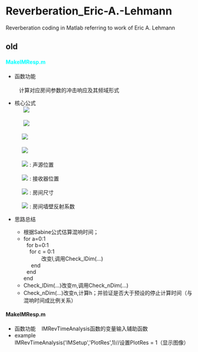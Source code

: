 # Reverberation_Eric-A.-Lehmann
Reverberation coding in Matlab referring to work of Eric A. Lehmann

## old


#### <font color=#00ffff>MakeIMResp.m </font>


 * 函数功能<br>  
    计算对应房间参数的冲击响应及其频域形式<br>
 * 核心公式<br>  
     <img src="https://latex.codecogs.com/gif.latex?h(t)&space;=&space;\sum_{u=0}^{1}\sum_{l=-\infty}^{\infty}A(u,l)\delta&space;(t&space;-&space;\tau(u,l)))"> <br>
     <br>
     &nbsp; <img src="https://latex.codecogs.com/gif.latex?A(u,l)&space;=&space;\frac{\beta_{x,1}^{\left&space;|&space;l-u&space;\right&space;|}&space;\beta_{x,2}^{\left&space;|&space;l&space;\right&space;|}&space;\beta_{y,1}^{\left&space;|&space;m-v&space;\right&space;|}&space;\beta_{y,2}^{\left&space;|&space;m&space;\right&space;|}&space;\beta_{z,1}^{\left&space;|&space;n-w&space;\right&space;|}&space;\beta_{z,2}^{\left&space;|&space;n&space;\right&space;|}}{4\pi&space;d(u,l))}"><br>
     <br>
     &nbsp;<img src="https://latex.codecogs.com/gif.latex?\tau&space;(u,l)&space;=&space;d(u,l)/c" /><br>
     <br>
     &nbsp;<img src="https://latex.codecogs.com/gif.latex?d(u,l)&space;=&space;\left&space;\|&space;diag(2u-1,2v-1,2w-1)\cdot&space;P_{s}&space;&plus;&space;P_{r}-&space;diag(2l,2m,2n)&space;\right&space;\|" /><br>
     <br>
     &nbsp;<img src="https://latex.codecogs.com/gif.latex?P_{s}&space;=&space;\left&space;[&space;x_{s},y_{s},z_{s}\right&space;]&space;^{T}" />  : 声源位置<br>
     <br>
     &nbsp;<img src="https://latex.codecogs.com/gif.latex?P_{r}&space;=&space;\left&space;[&space;x_{r},y_{r},z_{r}\right&space;]&space;^{T}" />  : 接收器位置<br>
     <br>
     &nbsp;<img src="https://latex.codecogs.com/gif.latex?r&space;=&space;\left&space;[&space;L_{x},L_{y},L_{z}\right&space;]&space;^{T}"  />  : 房间尺寸<br>
     <br>
     &nbsp;<img src="https://latex.codecogs.com/gif.latex?\beta" /> : 房间墙壁反射系数<br>
     

 * 思路总结<br> 
    * 根据Sabine公式估算混响时间；<br>
    * for a=0:1<br>
       &nbsp;&nbsp;for b=0:1<br>
        &nbsp;&nbsp;&nbsp;&nbsp;for c = 0:1<br>
          &nbsp;&nbsp;&nbsp;&nbsp;&nbsp;&nbsp;改变l,调用Check_lDim(...)<br>
        &nbsp;&nbsp; &nbsp;&nbsp;end<br>
       &nbsp;&nbsp;end<br>
      end<br>
    * Check_lDim(...)改变m,调用Check_nDim(...)<br>
     * Check_nDim(...)改变n,计算h；并验证是否大于预设的停止计算时间（与混响时间成比例关系）<br>
    
    
    
#### MakeIMResp.m 


 * 函数功能
    IMRevTimeAnalysis函数的变量输入辅助函数<br>
 * example<br>
 IMRevTimeAnalysis('IMSetup','PlotRes',1)//设置PlotRes = 1（显示图像）
    
    
    
    
